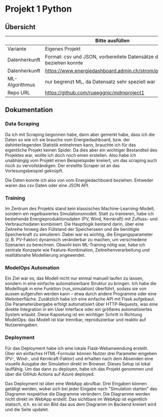 ﻿# Projekt 1 Python

## Übersicht

| | Bitte ausfüllen |
| -------- | ------- |
| Variante | Eigenes Projekt |
| Datenherkunft | Format: csv und JSON, vorbereitete Datensätze die ich beziehen konnte |
| Datenherkunft | https://www.energiedashboard.admin.ch/strom/produktion |
| ML-Algorithmus | nur begrenzt ML, da Datensatz sehr speziell war |
| Repo URL | https://github.com/rueeggnic/mdmproject1 |

## Dokumentation

### Data Scraping

Da ich mit Scraping begonnen habe, dann aber gemerkt habe, dass ich die Daten so wie ich sie brauche vom Energiedashboard, bzw. der dahinterliegenden Statistik entnehmen kann, brauchte ich für das eigentliche Projekt keinen Spider. Da dies aber ein wichtiger Bestandteil des Projektes war, wollte ich doch noch einen erstellen. Also habe ich unabhängig vom Projekt einen Beispielspider kreiiert, um das scraping auch noch zu vervollständigen. Der erstellte Scraper ist an das Vorlesungsbeispiel geknüpft.

Die Daten konnte ich also von vom Energiedachboard beziehen. Entweder waren das csv Daten oder eine JSON API.

### Training

Im Zentrum des Projekts stand kein klassisches Machine-Learning-Modell, sondern ein regelbasiertes Simulationsmodell. Statt zu trainieren, habe ich bestehende Energieproduktionsdaten (PV, Wind, Kernkraft) mit Zufluss- und Verbrauchsdaten kombiniert. Die Hauptlogik bestand darin, über eine Zeitreihe hinweg den Füllstand der Speicherseen und die benötigte Speicherkraft zu simulieren. Dabei war es wichtig, die Eingangsparameter (z. B. PV-Faktor) dynamisch veränderbar zu machen, um verschiedene Szenarien zu berechnen. Obwohl kein ML-Training nötig war, habe ich zentrale Konzepte wie Feature-Kombination, Zeitreihenverarbeitung und realitätsnahe Modellierung angewendet.

### ModelOps Automation

Ein Ziel war es, das Modell nicht nur einmal manuell laufen zu lassen, sondern in eine einfache automatisierbare Struktur zu bringen. Ich habe die Modelllogik in eine Funktion (run_simulation) überführt, sodass sie von aussen aufgerufen werden kann – etwa durch andere Programme oder eine Weboberfläche. Zusätzlich habe ich eine einfache API mit Flask aufgebaut. Die Parameterübergabe erfolgt automatisiert über HTTP-Requests, was eine direkte Integration in ein User Interface oder ein größeres automatisiertes System erlaubt. Diese Kapselung ist ein wichtiger Schritt in Richtung ModelOps: das Modell ist klar trennbar, reproduzierbar und reaktiv auf Nutzereingaben.

### Deployment

Für das Deployment habe ich eine lokale Flask-Webanwendung erstellt. Über ein einfaches HTML-Formular können Nutzer drei Parameter eingeben (PV-, Wind-, und Kernkraft-Faktor) und erhalten nach dem Absenden eine visuelle Ausgabe der Simulation direkt im Browser. Dieses Setup ist lokal lauffähig. Um das dann zu deployen, habe ich das Projekt genommen und über die GitHub Actions auf Azure deployed.

Das Deployment ist über eine WebApp abrufbar. Drei Eingaben können getätigt werden, wobei sich bei jeder Eingabe nach "Simulation starten" das Diagramm respektive die Diagramme verändern. Die Diagramme werden nicht direkt im WebApp erstellt. Das sichtbare im WebApp ist eigentlich statisch, d.h. es ist ein Bild das aus dem Diagramm im Backend kreiiert wird und die Seite updatet.

